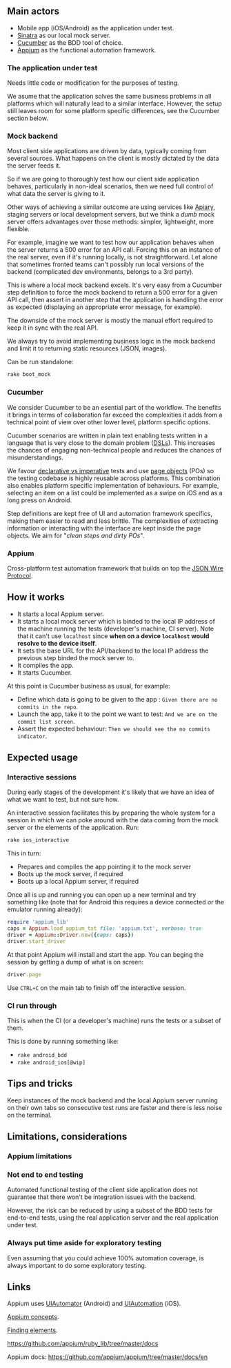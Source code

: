 
## Main actors

 * Mobile app (iOS/Android) as the application under test.
 * [Sinatra](http://www.sinatrarb.com/) as our local mock server.
 * [Cucumber](http://cukes.info/) as the BDD tool of choice.
 * [Appium](http://appium.io/) as the functional automation framework.

### The application under test

Needs little code or modification for the purposes of testing.

We asume that the application solves the same business problems in all platforms which will naturally lead to a similar interface. However, the setup still leaves room for some platform specific differences, see the Cucumber section below.

### Mock backend

Most client side applications are driven by data, typically coming from several sources. What happens on the client is mostly dictated by the data the server feeds it.

So if we are going to thoroughly test how our client side application behaves, particularly in non-ideal scenarios, then we need full control of what data the server is giving to it.

Other ways of achieving a similar outcome are using services like [Apiary](http://apiary.io/), staging servers or local development servers, but we think a *dumb* mock server offers advantages over those methods: simpler, lightweight, more flexible.

For example, imagine we want to test how our application behaves when the server returns a 500 error for an API call. Forcing this on an instance of the real server, even if it's running locally, is not straightforward. Let alone that sometimes fronted teams can't possibly run local versions of the backend (complicated dev environments, belongs to a 3rd party).

This is where a local mock backend excels. It's very easy from a Cucumber step definition to force the mock backend to return a 500 error for a given API call, then assert in another step that the application is handling the error as expected (displaying an appropriate error message, for example).

The downside of the mock server is mostly the manual effort required to keep it in sync with the real API.

We always try to avoid implementing business logic in the mock backend and limit it to returning static resources (JSON, images).

Can be run standalone:

```bash
rake boot_mock
```

### Cucumber

We consider Cucumber to be an esential part of the workflow. The benefits it brings in terms of collaboration far exceed the complexities it adds from a technical point of view over other lower level, platform specific options.

Cucumber scenarios are written in plain text enabling tests written in a language that is very close to the domain problem ([DSLs](http://martinfowler.com/bliki/BusinessReadableDSL.html)). This increases the chances of engaging non-technical people and reduces the chances of misunderstandings.

We favour [declarative vs imperative](http://benmabey.com/2008/05/19/imperative-vs-declarative-scenarios-in-user-stories.html) tests and use [page objects](http://developer.xamarin.com/guides/testcloud/calabash/xplat-best-practices/) (POs) so the testing codebase is highly reusable across platforms. This combination also enables platform specific implementation of behaviours. For example, selecting an item on a list could be implemented as a swipe on iOS and as a long press on Android.

Step definitions are kept free of UI and automation framework specifics, making them easier to read and less brittle. The complexities of extracting information or interacting with the interface are kept inside the page objects. We aim for "*clean steps and dirty POs*".

### Appium

Cross-platform test automation framework that builds on top the [JSON Wire Protocol](https://code.google.com/p/selenium/wiki/JsonWireProtocol).

## How it works

 * It starts a local Appium server.
 * It starts a local mock server which is binded to the local IP address of the machine running the tests (developer's machine, CI server). Note that it can't use ```localhost``` since **when on a device ```localhost``` would resolve to the device itself**.
 * It sets the base URL for the API/backend to the local IP address the previous step binded the mock server to.
 * It compiles the app.
 * It starts Cucumber.

At this point is Cucumber business as usual, for example:

 * Define which data is going to be given to the app : ```Given there are no commits in the repo```.
 * Launch the app, take it to the point we want to test: ```And we are on the commit list screen```.
 * Assert the expected behaviour: ```Then we should see the no commits indicator```.

## Expected usage


### Interactive sessions

During early stages of the development it's likely that we have an idea of what we want to test, but not sure how.

An interactive session facilitates this by preparing the whole system for a session in which we can poke around with the data coming from the mock server or the elements of the application. Run:

```ruby
rake ios_interactive
```

This in turn:

 * Prepares and compiles the app pointing it to the mock server
 * Boots up the mock server, if required
 * Boots up a local Appium server, if required

Once all is up and running you can open up a new terminal and try something like (note that for Android this requires a device connected or the emulator running already):

```ruby
require 'appium_lib'
caps = Appium.load_appium_txt file: 'appium.txt', verbose: true
driver = Appium::Driver.new({caps: caps})
driver.start_driver
```

At that point Appium will install and start the app. You can beging the session by getting a dump of what is on screen:

```ruby
driver.page
```

Use ```CTRL+C``` on the main tab to finish off the interactive session.  

### CI run through

This is when the CI (or a developer's machine) runs the tests or a subset of them.

This is done by running something like:

 * ```rake android_bdd```
 * ```rake android_ios[@wip]```

## Tips and tricks

Keep instances of the mock backend and the local Appium server running on their own tabs so consecutive test runs are faster and there is less noise on the terminal.

## Limitations, considerations

### Appium limitations

### Not end to end testing

Automated functional testing of the client side application does not guarantee that there won't be integration issues with the backend.

However, the risk can be reduced by using a subset of the BDD tests for end-to-end tests, using the real application server and the real application under test.

### Always put time aside for exploratory testing

Even assuming that you could achieve 100% automation coverage, is always important to do some exploratory testing.  

## Links

Appium uses [UIAutomator](http://developer.android.com/tools/help/uiautomator/index.html) (Android) and [UIAutomation](https://developer.apple.com/library/ios/documentation/DeveloperTools/Conceptual/InstrumentsUserGuide/UsingtheAutomationInstrument/UsingtheAutomationInstrument.html) (iOS).

[Appium concepts](https://github.com/appium/appium/blob/master/docs/en/about-appium/intro.md).

[Finding elements](https://github.com/appium/appium/blob/master/docs/en/writing-running-appium/finding-elements.md).

https://github.com/appium/ruby_lib/tree/master/docs

Appium docs:
https://github.com/appium/appium/tree/master/docs/en
